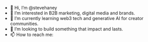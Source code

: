 - 👋 Hi, I’m @stevehaney
- 👀 I’m interested in B2B marketing, digital media and brands.
- 🌱 I’m currently learning web3 tech and generative AI for creator communities.
- 💞️ I’m looking to build something that impact and lasts.
- 📫 How to reach me: 

<!---
stevehaney/stevehaney is a ✨ special ✨ repository because its `README.md` (this file) appears on your GitHub profile.
You can click the Preview link to take a look at your changes.
--->
